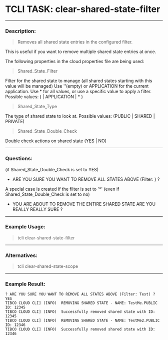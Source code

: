 # TCLI TASK: clear-shared-state-filter

---
### Description:
> Removes all shared state entries in the configured filter.

This is useful if you want to remove multiple shared state entries at once.

The following properties in the cloud properties file are being used:

> Shared_State_Filter

Filter for the shared state to manage (all shared states starting with this value will be managed)
Use ''(empty) or APPLICATION for the current application. Use * for all values, or use a specific value to apply a filter.
Possible values: ( <Filter> | APPLICATION | * )

> Shared_State_Type

The type of shared state to look at.
Possible values: (PUBLIC | SHARED | PRIVATE)

> Shared_State_Double_Check

Double check actions on shared state (YES | NO)

---
### Questions:

(if Shared_State_Double_Check is set to YES)
* ARE YOU SURE YOU WANT TO REMOVE ALL STATES ABOVE (Filter: <FILTER>) ?

A special case is created if the filter is set to '*' (even if Shared_State_Double_Check is set to no)
* YOU ARE ABOUT TO REMOVE THE ENTIRE SHARED STATE ARE YOU REALLY REALLY SURE ?

---
### Example Usage:
> tcli clear-shared-state-filter

---
### Alternatives:
> tcli clear-shared-state-scope

---
### Example Result:

```console
? ARE YOU SURE YOU WANT TO REMOVE ALL STATES ABOVE (Filter: Test) ? YES
TIBCO CLOUD CLI] (INFO)  REMOVING SHARED STATE - NAME: TestMe.PUBLIC ID: 12345
TIBCO CLOUD CLI] (INFO)  Successfully removed shared state with ID: 12345
TIBCO CLOUD CLI] (INFO)  REMOVING SHARED STATE - NAME: TestMe2.PUBLIC ID: 12346
TIBCO CLOUD CLI] (INFO)  Successfully removed shared state with ID: 12346 
```
